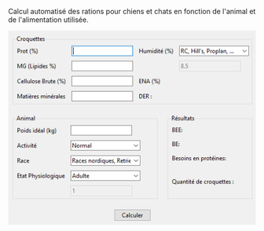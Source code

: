 Calcul automatisé des rations pour chiens et chats en fonction de l'animal et de l'alimentation utilisée.

![Exemple](calc.png "Calculatrice")
